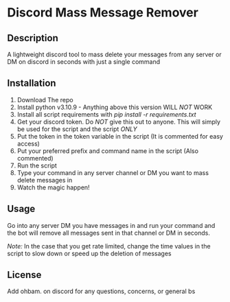 # Discord Mass Message Remover

## Description 
A lightweight discord tool to mass delete your messages from any server or DM on discord in seconds with just a single command


## Installation 
1. Download The repo
2. Install python v3.10.9 - Anything above this version WILL *NOT* WORK
3. Install all script requirements with *pip install -r requirements.txt*
4. Get your discord token. Do *NOT* give this out to anyone. This will simply be used for the script and the script *ONLY*
5. Put the token in the token variable in the script (It is commented for easy access)
6. Put your preferred prefix and command name in the script (Also commented)
7. Run the script
8. Type your command in any server channel or DM you want to mass delete messages in
9. Watch the magic happen!

## Usage 
Go into any server DM you have messages in and run your command and the bot will remove all messages sent in that channel or DM in seconds.

*Note:*
In the case that you get rate limited, change the time values in the script to slow down or speed up the deletion of messages


## License 


Add ohbam. on discord for any questions, concerns, or general bs


